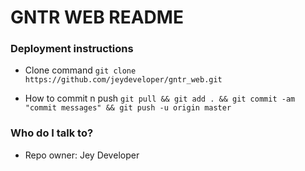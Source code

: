 # GNTR WEB README #

### Deployment instructions ###

* Clone command
`git clone https://github.com/jeydeveloper/gntr_web.git`

* How to commit n push
`git pull && git add . && git commit -am "commit messages" && git push -u origin master`

### Who do I talk to? ###

* Repo owner: Jey Developer
